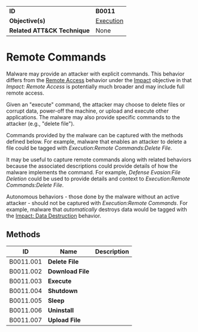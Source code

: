 |||
|---------|------------------------|
|**ID**|**B0011**|
|**Objective(s)**| [Execution](https://github.com/MBCProject/mbc-beta/tree/master/execution)|
|**Related ATT&CK Technique**|None|


Remote Commands
===============
Malware may provide an attacker with explicit commands. This behavior differs from the [Remote Access](https://github.com/MBCProject/mbc-beta/blob/master/impact/remote-access.md) behavior under the [Impact](https://github.com/MBCProject/mbc-beta/tree/master/impact) objective in that *Impact: Remote Access* is potentially much broader and may include full remote access.

Given an "execute" command, the attacker may choose to delete files or corrupt data, power-off the machine, or upload and execute other applications. The malware may also provide specific commands to the attacker (e.g., "delete file"). 

Commands provided by the malware can be captured with the methods defined below. For example, malware that enables an attacker to delete a file could be tagged with *Execution:Remote Commands:Delete File*.

It may be useful to capture remote commands along with related behaviors because the associated descriptions could provide details of how the malware implements the command. For example, *Defense Evasion:File Deletion* could be used to provide details and context to *Execution:Remote Commands:Delete File*.

Autonomous behaviors - those done by the malware without an active attacker - should not be captured with *Execution:Remote Commands*. For example, malware that *automatically* destroys data would be tagged with the [Impact: Data Destruction](https://github.com/MBCProject/mbc-beta/blob/master/impact/data-destruction.md) behavior.

Methods
-------
|ID|Name|Description|
|-----------------------------|--------|-----------------------------|
|B0011.001|**Delete File**| |
|B0011.002|**Download File**| |
|B0011.003|**Execute**| |
|B0011.004|**Shutdown**| |
|B0011.005|**Sleep**| |
|B0011.006|**Uninstall**| |
|B0011.007|**Upload File**| |

